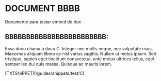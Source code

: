 # DOCUMENT BBBB

Documento para testar embed de doc

## BBBBBBBBBBBBBBBBBBBBBBBB:

Essa docu chama a docu C. Integer nec mollis neque, nec vulputate risus. Maecenas aliquam libero ac nisl varius sagittis. Nullam ut metus ipsum. Sed tristique, sapien eget tincidunt consectetur, ante metus ultrices tellus, eget semper leo dui quis massa. Quisque ac mauris lorem.

[TXTSNIPPET][/guides/snippets/test/C]